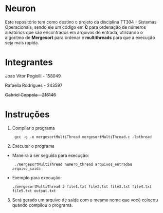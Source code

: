 
# Neuron
Este repositório tem como destino o projeto da disciplina TT304 - Sistemas Operacionais, sendo ele um código em **C** para ordenação de números aleatórios que são encontrados em arquivos de entrada, utilizando o algoritmo de **Mergesort** para ordenar e **multithreads** para que a execução seja mais rápida.
# Integrantes

Joao Vitor Pogiolli - 158049

Rafaella Rodrigues - 243597

<s>Gabriel Coppola - 216146</s> 
# Instruções

 1. Compilar o programa

    ` gcc -g -o mergesortMultiThread mergesortMultiThread.c -lpthread`

 2. Executar o programa
 - Maneira a ser seguida para execução:

    ` ./mergesortMultiThread numero_thread arquivos_entradas arquivo_saida`

 - Exemplo para execução:

	 `./mergesortMultiThread 2 file1.txt file2.txt file3.txt file4.txt file5.txt output.txt`

3. Será gerado um arquivo de saída com o mesmo nome que você colocou quando compilou o programa.
